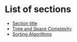 # List of sections

- [Section title](filename.md)
- [Time and Space Complexity](time-space-complexity.md)
- [Sorting Algorithms](sorting-algorithms.md)
